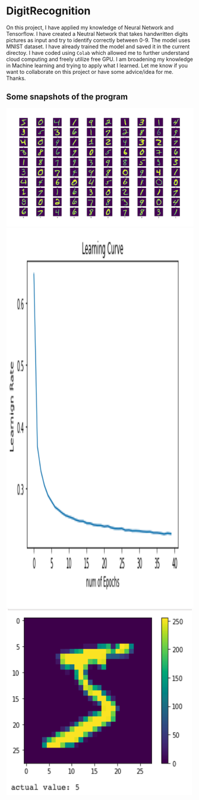 # DigitRecognition
On this project, I have applied my knowledge of Neural Network and Tensorflow. I have created a Neutral Network that takes handwritten digits pictures as input and try to identify correctly between 0-9. The model uses MNIST dataset. I have already trained the model and saved it in the current directoy. I have coded using `Colab` which allowed me to further understand cloud computing and freely utilize free GPU. I am broadening my knowledge in Machine learning and trying to apply what I learned. Let me know if you want to collaborate on this project or have some advice/idea for me. Thanks. 
## Some snapshots of the program
<!--
![snapshots](/snapshots/digitrecognition1.png)
![snapshots](/snapshots/digitrecognition2.png | height=250 | width=250)
![snapshots](/snapshots/digitrecognition3.png | width=250)
-->
<img src="/snapshots/digitrecognition1.png" > 
<img src="/snapshots/digitrecognition3.png" height="1020px" width="1613px"/> 
<img src="/snapshots/digitrecognition2.png" height="500" width="500"/> 
